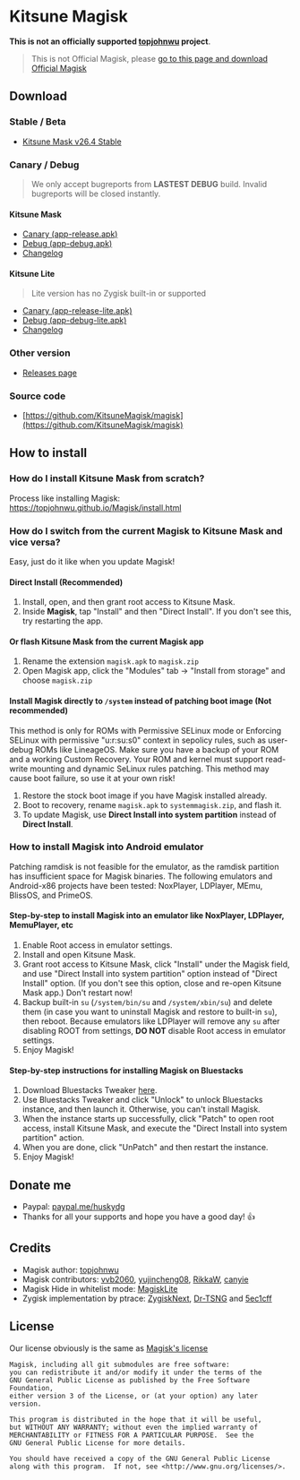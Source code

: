 # Kitsune Magisk

**This is not an officially supported [topjohnwu](https://github.com/topjohnwu) project**. 

> This is not Official Magisk, please [go to this page and download Official Magisk](https://github.com/topjohnwu/Magisk)

## Download

### Stable / Beta

- [Kitsune Mask v26.4 Stable](https://github.com/HuskyDG/download/raw/main/magisk/26.4-kitsune.apk)

### Canary / Debug

> We only accept bugreports from **LASTEST DEBUG** build. Invalid bugreports will be closed instantly.

#### Kitsune Mask

- [Canary (app-release.apk)](https://huskydg.github.io/magisk-files/app-release.apk)
- [Debug (app-debug.apk)](https://huskydg.github.io/magisk-files/app-debug.apk) 
- [Changelog](https://github.com/HuskyDG/magisk-files/blob/main/note.md) 

#### Kitsune Lite

> Lite version has no Zygisk built-in or supported

- [Canary (app-release-lite.apk)](https://huskydg.github.io/magisk-files/app-release-lite.apk)
- [Debug (app-debug-lite.apk)](https://huskydg.github.io/magisk-files/app-debug-lite.apk) 
- [Changelog](https://github.com/HuskyDG/magisk-files/blob/main/note-lite.md) 


### Other version

- [Releases page](https://github.com/HuskyDG/magisk-files/releases)

### Source code

- [https://github.com/KitsuneMagisk/magisk](https://github.com/KitsuneMagisk/magisk)  

## How to install

### How do I install Kitsune Mask from scratch?

Process like installing Magisk: <https://topjohnwu.github.io/Magisk/install.html>

### How do I switch from the current Magisk to Kitsune Mask and vice versa?

Easy, just do it like when you update Magisk!

#### Direct Install (Recommended)

1. Install, open, and then grant root access to Kitsune Mask.
2. Inside **Magisk**, tap "Install" and then "Direct Install". If you don't see this, try restarting the app.

#### Or flash Kitsune Mask from the current Magisk app

1. Rename the extension `magisk.apk` to `magisk.zip`
2. Open Magisk app, click the "Modules" tab -> "Install from storage" and choose `magisk.zip`

#### Install Magisk directly to `/system` instead of patching boot image (Not recommended)

This method is only for ROMs with Permissive SELinux mode or Enforcing SELinux with permissive "u:r:su:s0" context in sepolicy rules, such as user-debug ROMs like LineageOS. Make sure you have a backup of your ROM and a working Custom Recovery. Your ROM and kernel must support read-write mounting and dynamic SeLinux rules patching. This method may cause boot failure, so use it at your own risk!

1. Restore the stock boot image if you have Magisk installed already.
2. Boot to recovery, rename `magisk.apk` to `systemmagisk.zip`, and flash it.
3. To update Magisk, use **Direct Install into system partition** instead of **Direct Install**.

### How to install Magisk into Android emulator

Patching ramdisk is not feasible for the emulator, as the ramdisk partition has insufficient space for Magisk binaries. The following emulators and Android-x86 projects have been tested: NoxPlayer, LDPlayer, MEmu, BlissOS, and PrimeOS.

#### Step-by-step to install Magisk into an emulator like NoxPlayer, LDPlayer, MemuPlayer, etc

1. Enable Root access in emulator settings.
2. Install and open Kitsune Mask.
3. Grant root access to Kitsune Mask, click "Install" under the Magisk field, and use "Direct Install into system partition" option instead of "Direct Install" option. (If you don't see this option, close and re-open Kitsune Mask app.) Don't restart now!
4. Backup built-in `su` (`/system/bin/su` and `/system/xbin/su`) and delete them (in case you want to uninstall Magisk and restore to built-in `su`), then reboot. Because emulators like LDPlayer will remove any `su` after disabling ROOT from settings, **DO NOT** disable Root access in emulator settings.
5. Enjoy Magisk!

#### Step-by-step instructions for installing Magisk on Bluestacks

1. Download Bluestacks Tweaker [here](https://bstweaker.ru).
2. Use Bluestacks Tweaker and click "Unlock" to unlock Bluestacks instance, and then launch it. Otherwise, you can't install Magisk.
3. When the instance starts up successfully, click "Patch" to open root access, install Kitsune Mask, and execute the "Direct Install into system partition" action.
4. When you are done, click "UnPatch" and then restart the instance.
5. Enjoy Magisk!

## Donate me

- Paypal: [paypal.me/huskydg](http://paypal.me/huskydg)
- Thanks for all your supports and hope you have a good day! 👍

## Credits

- Magisk author: [topjohnwu](https://github.com/topjohnwu/magisk)
- Magisk contributors: [vvb2060](https://github.com/vvb2060), [yujincheng08](https://github.com/yujincheng08), [RikkaW](https://github.com/RikkaW), [canyie](https://github.com/canyie)
- Magisk Hide in whitelist mode: [MagiskLite](https://t.me/magisklite)
- Zygisk implementation by ptrace: [ZygiskNext](https://github.com/Dr-TSNG/ZygiskNext),  [Dr-TSNG](https://github.com/Dr-TSNG/ZygiskNext) and [5ec1cff](https://github.com/5ec1cff)

## License

Our license obviously is the same as [Magisk's license](https://github.com/topjohnwu/Magisk#License)

```
Magisk, including all git submodules are free software:
you can redistribute it and/or modify it under the terms of the
GNU General Public License as published by the Free Software Foundation,
either version 3 of the License, or (at your option) any later version.

This program is distributed in the hope that it will be useful,
but WITHOUT ANY WARRANTY; without even the implied warranty of
MERCHANTABILITY or FITNESS FOR A PARTICULAR PURPOSE.  See the
GNU General Public License for more details.

You should have received a copy of the GNU General Public License
along with this program.  If not, see <http://www.gnu.org/licenses/>.
```
